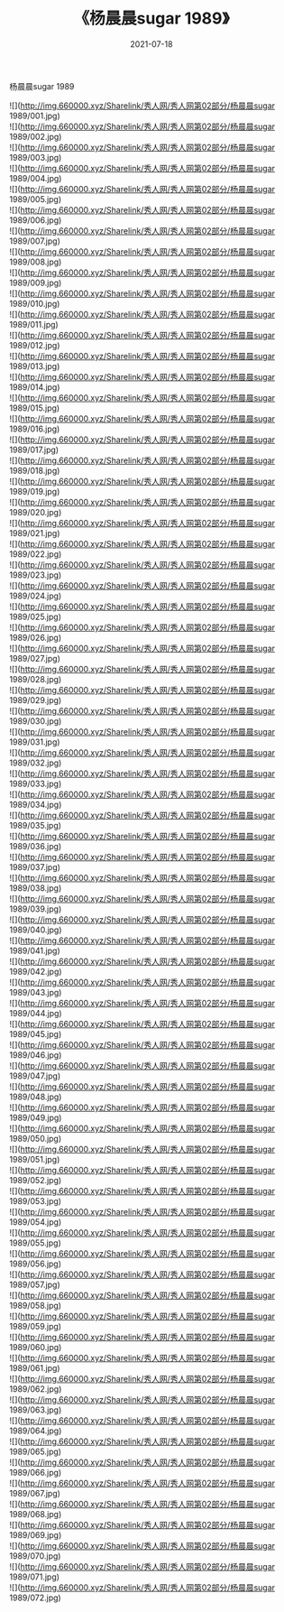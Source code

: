 ﻿---
layout: post
title:  《杨晨晨sugar 1989》
date:   2021-07-18
img: http://img.660000.xyz/Sharelink/秀人网/秀人网第02部分/杨晨晨sugar 1989/000.jpg
categories: [美女, 清纯, 唯美]
---

杨晨晨sugar 1989

  ![](http://img.660000.xyz/Sharelink/秀人网/秀人网第02部分/杨晨晨sugar 1989/001.jpg) <br> ![](http://img.660000.xyz/Sharelink/秀人网/秀人网第02部分/杨晨晨sugar 1989/002.jpg) <br> ![](http://img.660000.xyz/Sharelink/秀人网/秀人网第02部分/杨晨晨sugar 1989/003.jpg) <br> ![](http://img.660000.xyz/Sharelink/秀人网/秀人网第02部分/杨晨晨sugar 1989/004.jpg) <br> ![](http://img.660000.xyz/Sharelink/秀人网/秀人网第02部分/杨晨晨sugar 1989/005.jpg) <br> ![](http://img.660000.xyz/Sharelink/秀人网/秀人网第02部分/杨晨晨sugar 1989/006.jpg) <br> ![](http://img.660000.xyz/Sharelink/秀人网/秀人网第02部分/杨晨晨sugar 1989/007.jpg) <br> ![](http://img.660000.xyz/Sharelink/秀人网/秀人网第02部分/杨晨晨sugar 1989/008.jpg) <br> ![](http://img.660000.xyz/Sharelink/秀人网/秀人网第02部分/杨晨晨sugar 1989/009.jpg) <br> ![](http://img.660000.xyz/Sharelink/秀人网/秀人网第02部分/杨晨晨sugar 1989/010.jpg) <br> ![](http://img.660000.xyz/Sharelink/秀人网/秀人网第02部分/杨晨晨sugar 1989/011.jpg) <br> ![](http://img.660000.xyz/Sharelink/秀人网/秀人网第02部分/杨晨晨sugar 1989/012.jpg) <br> ![](http://img.660000.xyz/Sharelink/秀人网/秀人网第02部分/杨晨晨sugar 1989/013.jpg) <br> ![](http://img.660000.xyz/Sharelink/秀人网/秀人网第02部分/杨晨晨sugar 1989/014.jpg) <br> ![](http://img.660000.xyz/Sharelink/秀人网/秀人网第02部分/杨晨晨sugar 1989/015.jpg) <br> ![](http://img.660000.xyz/Sharelink/秀人网/秀人网第02部分/杨晨晨sugar 1989/016.jpg) <br> ![](http://img.660000.xyz/Sharelink/秀人网/秀人网第02部分/杨晨晨sugar 1989/017.jpg) <br> ![](http://img.660000.xyz/Sharelink/秀人网/秀人网第02部分/杨晨晨sugar 1989/018.jpg) <br> ![](http://img.660000.xyz/Sharelink/秀人网/秀人网第02部分/杨晨晨sugar 1989/019.jpg) <br> ![](http://img.660000.xyz/Sharelink/秀人网/秀人网第02部分/杨晨晨sugar 1989/020.jpg) <br> ![](http://img.660000.xyz/Sharelink/秀人网/秀人网第02部分/杨晨晨sugar 1989/021.jpg) <br> ![](http://img.660000.xyz/Sharelink/秀人网/秀人网第02部分/杨晨晨sugar 1989/022.jpg) <br> ![](http://img.660000.xyz/Sharelink/秀人网/秀人网第02部分/杨晨晨sugar 1989/023.jpg) <br> ![](http://img.660000.xyz/Sharelink/秀人网/秀人网第02部分/杨晨晨sugar 1989/024.jpg) <br> ![](http://img.660000.xyz/Sharelink/秀人网/秀人网第02部分/杨晨晨sugar 1989/025.jpg) <br> ![](http://img.660000.xyz/Sharelink/秀人网/秀人网第02部分/杨晨晨sugar 1989/026.jpg) <br> ![](http://img.660000.xyz/Sharelink/秀人网/秀人网第02部分/杨晨晨sugar 1989/027.jpg) <br> ![](http://img.660000.xyz/Sharelink/秀人网/秀人网第02部分/杨晨晨sugar 1989/028.jpg) <br> ![](http://img.660000.xyz/Sharelink/秀人网/秀人网第02部分/杨晨晨sugar 1989/029.jpg) <br> ![](http://img.660000.xyz/Sharelink/秀人网/秀人网第02部分/杨晨晨sugar 1989/030.jpg) <br> ![](http://img.660000.xyz/Sharelink/秀人网/秀人网第02部分/杨晨晨sugar 1989/031.jpg) <br> ![](http://img.660000.xyz/Sharelink/秀人网/秀人网第02部分/杨晨晨sugar 1989/032.jpg) <br> ![](http://img.660000.xyz/Sharelink/秀人网/秀人网第02部分/杨晨晨sugar 1989/033.jpg) <br> ![](http://img.660000.xyz/Sharelink/秀人网/秀人网第02部分/杨晨晨sugar 1989/034.jpg) <br> ![](http://img.660000.xyz/Sharelink/秀人网/秀人网第02部分/杨晨晨sugar 1989/035.jpg) <br> ![](http://img.660000.xyz/Sharelink/秀人网/秀人网第02部分/杨晨晨sugar 1989/036.jpg) <br> ![](http://img.660000.xyz/Sharelink/秀人网/秀人网第02部分/杨晨晨sugar 1989/037.jpg) <br> ![](http://img.660000.xyz/Sharelink/秀人网/秀人网第02部分/杨晨晨sugar 1989/038.jpg) <br> ![](http://img.660000.xyz/Sharelink/秀人网/秀人网第02部分/杨晨晨sugar 1989/039.jpg) <br> ![](http://img.660000.xyz/Sharelink/秀人网/秀人网第02部分/杨晨晨sugar 1989/040.jpg) <br> ![](http://img.660000.xyz/Sharelink/秀人网/秀人网第02部分/杨晨晨sugar 1989/041.jpg) <br> ![](http://img.660000.xyz/Sharelink/秀人网/秀人网第02部分/杨晨晨sugar 1989/042.jpg) <br> ![](http://img.660000.xyz/Sharelink/秀人网/秀人网第02部分/杨晨晨sugar 1989/043.jpg) <br> ![](http://img.660000.xyz/Sharelink/秀人网/秀人网第02部分/杨晨晨sugar 1989/044.jpg) <br> ![](http://img.660000.xyz/Sharelink/秀人网/秀人网第02部分/杨晨晨sugar 1989/045.jpg) <br> ![](http://img.660000.xyz/Sharelink/秀人网/秀人网第02部分/杨晨晨sugar 1989/046.jpg) <br> ![](http://img.660000.xyz/Sharelink/秀人网/秀人网第02部分/杨晨晨sugar 1989/047.jpg) <br> ![](http://img.660000.xyz/Sharelink/秀人网/秀人网第02部分/杨晨晨sugar 1989/048.jpg) <br> ![](http://img.660000.xyz/Sharelink/秀人网/秀人网第02部分/杨晨晨sugar 1989/049.jpg) <br> ![](http://img.660000.xyz/Sharelink/秀人网/秀人网第02部分/杨晨晨sugar 1989/050.jpg) <br> ![](http://img.660000.xyz/Sharelink/秀人网/秀人网第02部分/杨晨晨sugar 1989/051.jpg) <br> ![](http://img.660000.xyz/Sharelink/秀人网/秀人网第02部分/杨晨晨sugar 1989/052.jpg) <br> ![](http://img.660000.xyz/Sharelink/秀人网/秀人网第02部分/杨晨晨sugar 1989/053.jpg) <br> ![](http://img.660000.xyz/Sharelink/秀人网/秀人网第02部分/杨晨晨sugar 1989/054.jpg) <br> ![](http://img.660000.xyz/Sharelink/秀人网/秀人网第02部分/杨晨晨sugar 1989/055.jpg) <br> ![](http://img.660000.xyz/Sharelink/秀人网/秀人网第02部分/杨晨晨sugar 1989/056.jpg) <br> ![](http://img.660000.xyz/Sharelink/秀人网/秀人网第02部分/杨晨晨sugar 1989/057.jpg) <br> ![](http://img.660000.xyz/Sharelink/秀人网/秀人网第02部分/杨晨晨sugar 1989/058.jpg) <br> ![](http://img.660000.xyz/Sharelink/秀人网/秀人网第02部分/杨晨晨sugar 1989/059.jpg) <br> ![](http://img.660000.xyz/Sharelink/秀人网/秀人网第02部分/杨晨晨sugar 1989/060.jpg) <br> ![](http://img.660000.xyz/Sharelink/秀人网/秀人网第02部分/杨晨晨sugar 1989/061.jpg) <br> ![](http://img.660000.xyz/Sharelink/秀人网/秀人网第02部分/杨晨晨sugar 1989/062.jpg) <br> ![](http://img.660000.xyz/Sharelink/秀人网/秀人网第02部分/杨晨晨sugar 1989/063.jpg) <br> ![](http://img.660000.xyz/Sharelink/秀人网/秀人网第02部分/杨晨晨sugar 1989/064.jpg) <br> ![](http://img.660000.xyz/Sharelink/秀人网/秀人网第02部分/杨晨晨sugar 1989/065.jpg) <br> ![](http://img.660000.xyz/Sharelink/秀人网/秀人网第02部分/杨晨晨sugar 1989/066.jpg) <br> ![](http://img.660000.xyz/Sharelink/秀人网/秀人网第02部分/杨晨晨sugar 1989/067.jpg) <br> ![](http://img.660000.xyz/Sharelink/秀人网/秀人网第02部分/杨晨晨sugar 1989/068.jpg) <br> ![](http://img.660000.xyz/Sharelink/秀人网/秀人网第02部分/杨晨晨sugar 1989/069.jpg) <br> ![](http://img.660000.xyz/Sharelink/秀人网/秀人网第02部分/杨晨晨sugar 1989/070.jpg) <br> ![](http://img.660000.xyz/Sharelink/秀人网/秀人网第02部分/杨晨晨sugar 1989/071.jpg) <br> ![](http://img.660000.xyz/Sharelink/秀人网/秀人网第02部分/杨晨晨sugar 1989/072.jpg) <br>